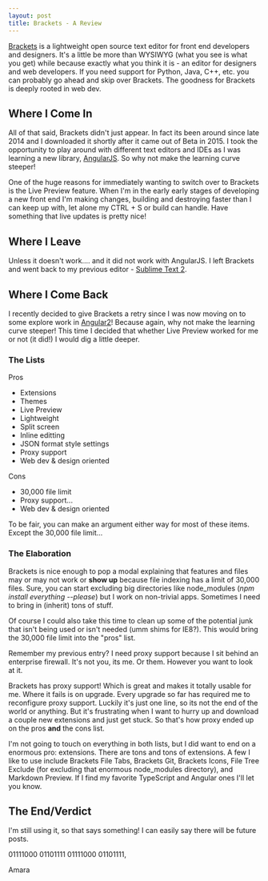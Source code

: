 ```yaml
---
layout: post
title: Brackets - A Review
---
```


[Brackets](http://brackets.io/) is a lightweight open source text editor for front end developers and designers. It's a little be more than WYSIWYG (what you see is what you get) while because exactly what you think it is - an editor for designers and web developers. If you need support for Python, Java, C++, etc. you can probably go ahead and skip over Brackets. The goodness for Brackets is deeply rooted in web dev.

## Where I Come In

All of that said, Brackets didn't just appear. In fact its been around since late 2014 and I downloaded it shortly after it came out of Beta in 2015. I took the opportunity to play around with different text editors and IDEs as I was learning a new library, [AngularJS](https://angularjs.org/). So why not make the learning curve steeper! 

One of the huge reasons for immediately wanting to switch over to Brackets is the Live Preview feature. When I'm in the early early stages of developing a new front end I'm making changes, building and destroying faster than I can keep up with, let alone my CTRL + S or build can handle. Have something that live updates is pretty nice! 

## Where I Leave

Unless it doesn't work.... and it did not work with AngularJS. I left Brackets and went back to my previous editor - [Sublime Text 2](http://www.sublimetext.com/2).

## Where I Come Back

I recently decided to give Brackets a retry since I was now moving on to some explore work in [Angular2](https://angular.io/)! Because again, why not make the learning curve steeper! This time I decided that whether Live Preview worked for me or not (it did!) I would dig a little deeper. 

### The Lists

Pros
* Extensions
* Themes
* Live Preview
* Lightweight
* Split screen
* Inline editting
* JSON format style settings
* Proxy support
* Web dev & design oriented

Cons
* 30,000 file limit
* Proxy support...
* Web dev & design oriented

To be fair, you can make an argument either way for most of these items. Except the 30,000 file limit... 

### The Elaboration

Brackets is nice enough to pop a modal explaining that features and files may or may not work or **show up** because file indexing has a limit of 30,000 files. Sure, you can start excluding big directories like node_modules (*npm install everything --please*) but I work on non-trivial apps. Sometimes I need to bring in (inherit) tons of stuff. 

Of course I could also take this time to clean up some of the potential junk that isn't being used or isn't needed (umm shims for IE8?). This would bring the 30,000 file limit into the "pros" list.

Remember my previous entry? I need proxy support because I sit behind an enterprise firewall. It's not you, its me. Or them. However you want to look at it.

Brackets has proxy support! Which is great and makes it totally usable for me. Where it fails is on upgrade. Every upgrade so far has required me to reconfigure proxy support. Luckily it's just one line, so its not the end of the world or anything. But it's frustrating when I want to hurry up and download a couple new extensions and just get stuck. So that's how proxy ended up on the pros **and** the cons list.

I'm not going to touch on everything in both lists, but I did want to end on a enormous pro: extensions. There are tons and tons of extensions. A few I like to use include Brackets File Tabs, Brackets Git, Brackets Icons, File Tree Exclude (for excluding that enormous node_modules directory), and Markdown Preview. If I find my favorite TypeScript and Angular ones I'll let you know.

## The End/Verdict

I'm still using it, so that says something! I can easily say there will be future posts.

01111000 01101111 01111000 01101111,

Amara
